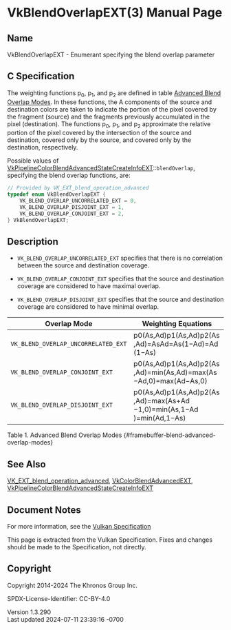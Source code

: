 # VkBlendOverlapEXT(3) Manual Page

## Name

VkBlendOverlapEXT - Enumerant specifying the blend overlap parameter



## <a href="#_c_specification" class="anchor"></a>C Specification

The weighting functions p<sub>0</sub>, p<sub>1</sub>, and p<sub>2</sub>
are defined in table <a
href="https://registry.khronos.org/vulkan/specs/1.3-extensions/html/vkspec.html#framebuffer-blend-advanced-overlap-modes"
target="_blank" rel="noopener">Advanced Blend Overlap Modes</a>. In
these functions, the A components of the source and destination colors
are taken to indicate the portion of the pixel covered by the fragment
(source) and the fragments previously accumulated in the pixel
(destination). The functions p<sub>0</sub>, p<sub>1</sub>, and
p<sub>2</sub> approximate the relative portion of the pixel covered by
the intersection of the source and destination, covered only by the
source, and covered only by the destination, respectively.

Possible values of
[VkPipelineColorBlendAdvancedStateCreateInfoEXT](https://registry.khronos.org/vulkan/specs/1.3-extensions/man/html/VkPipelineColorBlendAdvancedStateCreateInfoEXT.html)::`blendOverlap`,
specifying the blend overlap functions, are:

``` c
// Provided by VK_EXT_blend_operation_advanced
typedef enum VkBlendOverlapEXT {
    VK_BLEND_OVERLAP_UNCORRELATED_EXT = 0,
    VK_BLEND_OVERLAP_DISJOINT_EXT = 1,
    VK_BLEND_OVERLAP_CONJOINT_EXT = 2,
} VkBlendOverlapEXT;
```

## <a href="#_description" class="anchor"></a>Description

- `VK_BLEND_OVERLAP_UNCORRELATED_EXT` specifies that there is no
  correlation between the source and destination coverage.

- `VK_BLEND_OVERLAP_CONJOINT_EXT` specifies that the source and
  destination coverage are considered to have maximal overlap.

- `VK_BLEND_OVERLAP_DISJOINT_EXT` specifies that the source and
  destination coverage are considered to have minimal overlap.

| Overlap Mode | Weighting Equations |
|----|----|
| `VK_BLEND_OVERLAP_UNCORRELATED_EXT` | p0​(As​,Ad​)p1​(As​,Ad​)p2​(As​,Ad​)​=As​Ad​=As​(1−Ad​)=Ad​(1−As​)​ |
| `VK_BLEND_OVERLAP_CONJOINT_EXT` | p0​(As​,Ad​)p1​(As​,Ad​)p2​(As​,Ad​)​=min(As​,Ad​)=max(As​−Ad​,0)=max(Ad​−As​,0)​ |
| `VK_BLEND_OVERLAP_DISJOINT_EXT` | p0​(As​,Ad​)p1​(As​,Ad​)p2​(As​,Ad​)​=max(As​+Ad​−1,0)=min(As​,1−Ad​)=min(Ad​,1−As​)​ |

Table 1. Advanced Blend Overlap Modes
{#framebuffer-blend-advanced-overlap-modes}

## <a href="#_see_also" class="anchor"></a>See Also

[VK_EXT_blend_operation_advanced](https://registry.khronos.org/vulkan/specs/1.3-extensions/man/html/VK_EXT_blend_operation_advanced.html),
[VkColorBlendAdvancedEXT](https://registry.khronos.org/vulkan/specs/1.3-extensions/man/html/VkColorBlendAdvancedEXT.html),
[VkPipelineColorBlendAdvancedStateCreateInfoEXT](https://registry.khronos.org/vulkan/specs/1.3-extensions/man/html/VkPipelineColorBlendAdvancedStateCreateInfoEXT.html)

## <a href="#_document_notes" class="anchor"></a>Document Notes

For more information, see the <a
href="https://registry.khronos.org/vulkan/specs/1.3-extensions/html/vkspec.html#VkBlendOverlapEXT"
target="_blank" rel="noopener">Vulkan Specification</a>

This page is extracted from the Vulkan Specification. Fixes and changes
should be made to the Specification, not directly.

## <a href="#_copyright" class="anchor"></a>Copyright

Copyright 2014-2024 The Khronos Group Inc.

SPDX-License-Identifier: CC-BY-4.0

Version 1.3.290  
Last updated 2024-07-11 23:39:16 -0700
